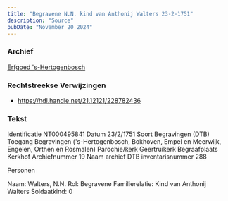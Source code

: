 ```yaml
---
title: "Begravene N.N. kind van Anthonij Walters 23-2-1751"
description: "Source"
pubDate: "November 20 2024"
---
```


### Archief
[Erfgoed 's-Hertogenbosch](https://www.erfgoedshertogenbosch.nl/)

### Rechtstreekse Verwijzingen
- https://hdl.handle.net/21.12121/228782436

### Tekst
Identificatie NT000495841
Datum 23/2/1751
Soort Begravingen (DTB)
Toegang Begravingen ('s-Hertogenbosch, Bokhoven, Empel en Meerwijk, Engelen, Orthen en Rosmalen)
Parochie/kerk Geertruikerk
Begraafplaats Kerkhof
Archiefnummer 19
Naam archief DTB
inventarisnummer 288

Personen  

Naam:  Walters, N.N.
Rol:  Begravene
Familierelatie:  Kind van Anthonij Walters
Soldaatkind:  0